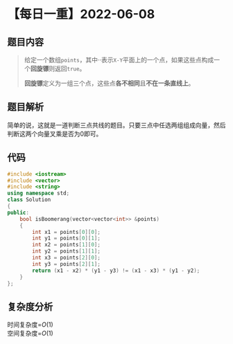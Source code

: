 # 【每日一重】2022-06-08

## 题目内容

> 给定一个数组`` points ``，其中··表示`` X-Y ``平面上的一个点，如果这些点构成一个**回旋镖**则返回`` true ``。
>
> **回旋镖**定义为一组三个点，这些点**各不相同**且**不在一条直线上**。

## 题目解析

简单的说，这就是一道判断三点共线的题目。只要三点中任选两组组成向量，然后判断这两个向量叉乘是否为0即可。

## 代码

```cpp
#include <iostream>
#include <vector>
#include <string>
using namespace std;
class Solution
{
public:
    bool isBoomerang(vector<vector<int>> &points)
    {
        int x1 = points[0][0];
        int y1 = points[0][1];
        int x2 = points[1][0];
        int y2 = points[1][1];
        int x3 = points[2][0];
        int y3 = points[2][1];
        return (x1 - x2) * (y1 - y3) != (x1 - x3) * (y1 - y2);
    }
};
```

## 复杂度分析

时间复杂度=$O(1)$  
空间复杂度=$O(1)$
